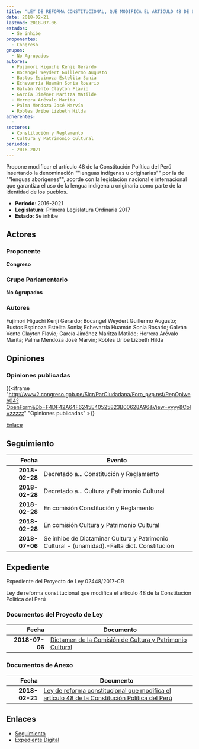 ```yaml
---
title: "LEY DE REFORMA CONSTITUCIONAL, QUE MODIFICA EL ARTÍCULO 48 DE LA CONSTITUCIÓN POLÍTICA DEL PERÚ"
date: 2018-02-21
lastmod: 2018-07-06
estados: 
  - Se inhibe
proponentes: 
  - Congreso
grupos: 
  - No Agrupados
autores: 
  - Fujimori Higuchi Kenji Gerardo
  - Bocangel Weydert Guillermo Augusto
  - Bustos Espinoza Estelita Sonia
  - Echevarría Huamán Sonia Rosario
  - Galván Vento Clayton Flavio
  - García Jiménez Maritza Matilde
  - Herrera Arévalo Marita
  - Palma Mendoza José Marvín
  - Robles Uribe Lizbeth Hilda
adherentes: 
  - 
sectores: 
  - Constitución y Reglamento
  - Cultura y Patrimonio Cultural
periodos: 
  - 2016-2021
---
```


Propone modificar el artículo 48 de la Constitución Política del Perú insertando la denominación ""lenguas indígenas u originarias"" por la de ""lenguas aborígenes"", acorde con la legislación nacional e internacional que garantiza el uso de la lengua indígena u originaria como parte de la identidad de los pueblos.

- **Periodo**: 2016-2021
- **Legislatura**: Primera Legislatura Ordinaria 2017
- **Estado**: Se inhibe

## Actores

### Proponente

**Congreso**

### Grupo Parlamentario

**No Agrupados**

### Autores

Fujimori Higuchi Kenji Gerardo; Bocangel Weydert Guillermo Augusto; Bustos Espinoza Estelita Sonia; Echevarría Huamán Sonia Rosario; Galván Vento Clayton Flavio; García Jiménez Maritza Matilde; Herrera Arévalo Marita; Palma Mendoza José Marvín; Robles Uribe Lizbeth Hilda


## Opiniones

### Opiniones publicadas

{{<iframe "http://www2.congreso.gob.pe/Sicr/ParCiudadana/Foro_pvp.nsf/RepOpiweb04?OpenForm&Db=F4DF42A64F6245E40525823B00628A96&View=yyyy&Col=zzzzz" "Opiniones publicadas" >}}

[Enlace](http://www2.congreso.gob.pe/Sicr/ParCiudadana/Foro_pvp.nsf/RepOpiweb04?OpenForm&Db=F4DF42A64F6245E40525823B00628A96&View=yyyy&Col=zzzzz)

## Seguimiento

| Fecha | Evento |
|------:|--------|
| **2018-02-28** | Decretado a... Constitución y Reglamento|
| **2018-02-28** | Decretado a... Cultura y Patrimonio Cultural|
| **2018-02-28** | En comisión Constitución y Reglamento|
| **2018-02-28** | En comisión Cultura y Patrimonio Cultural|
| **2018-07-06** | Se inhibe de Dictaminar Cultura y Patrimonio Cultural - (unamidad).-Falta dict. Constitución|


## Expediente

Expediente del Proyecto de Ley 02448/2017-CR

Ley de reforma constitucional que modifica el artículo 48 de la Constitución Política del Perú


### Documentos del Proyecto de Ley

| Fecha | Documento |
|------:|--------|
| **2018-07-06** | [Dictamen de la Comisión de Cultura y Patrimonio Cultural](http://www.leyes.congreso.gob.pe/Documentos/2016_2021/Dictamenes/Proyectos_de_Ley/02448DC05MAY20180706.pdf) |

### Documentos de Anexo

| Fecha | Documento |
|------:|--------|
| **2018-02-21** | [Ley de reforma constitucional que modifica el artículo 48 de la Constitución Política del Perú](http://www.leyes.congreso.gob.pe/Documentos/2016_2021/Proyectos_de_Ley_y_de_Resoluciones_Legislativas/PL0244820180221.pdf) |

## Enlaces 

- [Seguimiento](http://www2.congreso.gob.pe/Sicr/TraDocEstProc/CLProLey2016.nsf/f7fff46988ca05b1052578e100829cc7/a9e2ff95cf45f7370525823b0067d758?OpenDocument)
- [Expediente Digital](http://www2.congreso.gob.pe/Sicr/TraDocEstProc/CLProLey2016.nsf/f7fff46988ca05b1052578e100829cc7/a9e2ff95cf45f7370525823b0067d758?OpenDocument&Click=05257FB7005EB655.eb71d0cf91d8294e05256cdf006b5706/$Body/0.1C6C)
